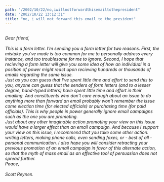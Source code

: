 ```yaml
---
path: "/2002/10/22/no,iwillnotforwardthisemailtothepresident" 
date: "2002/10/22 13:12:31" 
title: "no, i will not forward this email to the president" 
---
```

<div style="font-style: italic;"><br>Dear friend,<br><br>This is a form letter. I'm sending you a form letter for two reasons. First, the mistake you've made is too common for me to personally address every instance, and too troublesome for me to ignore. Second, I hope that recieving a form letter will give you some idea of how an individual in a position of power might react upon recieving hundreds or thousands of emails regarding the same issue.<br>Just as you can guess that I've spent little time and effort to send this to you, anyone can guess that the senders of form letters (and to a lesser degree, hand-typed letters) have spent little time and effort in their emailing. And constituents who don't care enough about an issue to do anything more than forward an email probably won't remember the issue come election time (for elected officials) or purchasing time (for paid officials). This is why people in power generally ignore email campaigns such as the one you are promoting.<br>Just about any other imaginable action promoting your view on this issue would have a larger effect than an email campaign. And because I support your view on this issue, I recommend that you take some other action: writing letters, making phone calls, even sending faxes, or - best of all - personal communication. I also hope you will consider retracting your previous promotion of an email campaign in favor of this alternate action, so that the myth of mass email as an effective tool of persuasion does not spread further.<br>Peace,<br /><br>Scott Reynen.</div>